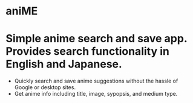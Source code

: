 # aniME

# Simple anime search and save app. Provides search functionality in English and Japanese.
  * Quickly search and save anime suggestions without the hassle of Google or desktop sites.
  * Get anime info including title, image, sypopsis, and medium type.  

